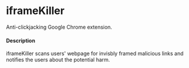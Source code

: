 # iframeKiller

Anti-clickjacking Google Chrome extension.

#### Description

iframeKiller scans users' webpage for invisbly framed malicious links and notifies the users about the potential harm.